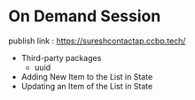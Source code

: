 # On Demand Session
publish link : https://sureshcontactap.ccbp.tech/
- Third-party packages
  - uuid
- Adding New Item to the List in State
- Updating an Item of the List in State
